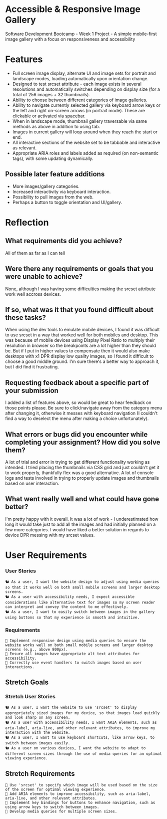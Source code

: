 # Accessible & Responsive Image Gallery

Software Development Bootcamp - Week 1 Project - A simple mobile-first image gallery with a focus on responsiveness and accessibility

# Features

- Full screen image display, alternate UI and image sets for portrait and landscape modes, loading automatically upon orientation change.
- Designed to test srcset attribute - each image exists in several resolutions and automatically switches depending on display size (for a total of 256 images + 32 thumbnails).
- Ability to choose between different categories of image galleries.
- Ability to navigate currently selected gallery via keyboard arrow keys or the left and right on-screen arrows (in portrait mode). These are clickable or activated via spacebar.
- When in landscape mode, thumbnail gallery traversable via same methods as above in addition to using tab.
- Images in current gallery will loop around when they reach the start or end.
- All interactive sections of the website set to be tabbable and interactive as relevant.
- Appropriate ARIA roles and labels added as required (on non-semantic tags), with some updating dynamically.

## Possible later feature additions

- More images/gallery categories.
- Increased interactivity via keyboard interaction.
- Possibility to pull images from the web.
- Perhaps a button to toggle orientation and UI/gallery.

# Reflection

## What requirements did you achieve?

All of them as far as I can tell

## Were there any requirements or goals that you were unable to achieve?

None, although I was having some difficulties making the srcset attribute work well accross devices.

## If so, what was it that you found difficult about these tasks?

When using the dev tools to emulate mobile devices, I found it was difficult to use srcset in a way that worked well for both mobiles and desktop. This was because of mobile devices using Display Pixel Ratio to multiply their resolution in browser so the breakpoints are a lot higher than they should be. But if I put in higher values to compensate then it would also make desktops with x1 DPR display low quality images, so I found it difficult to choose a good middle ground. I'm sure there's a better way to approach it, but I did find it frustrating.

## Requesting feedback about a specific part of your submission

I added a list of features above, so would be great to hear feedback on those points please. Be sure to click/navigate away from the category menu after changing it, otherwise it messes with keyboard navigation (I couldn't find a way to deselect the menu after making a choice unfortunately).

## What errors or bugs did you encounter while completing your assignment? How did you solve them?

A lot of trial and error in trying to get different functionality working as intended. I tried placing the thumbnails via CSS grid and just couldn't get it to work properly, thankfully flex was a good alternative. A lot of console logs and tests involved in trying to properly update images and thumbnails based on user interaction.

## What went really well and what could have gone better?

I'm pretty happy with it overall. It was a lot of work - I underestimated how long it would take just to add all the images and had initially planned on a few more categories. I would have liked a better solution in regards to device DPR messing with my srcset values.

# User Requirements

### User Stories

    🐿️ As a user, I want the website design to adjust using media queries so that it works well on both small mobile screens and larger desktop screens.
    🐿️ As a user with accessibility needs, I expect accessible considerations like alternative text for images so my screen reader can interpret and convey the content to me effectively.
    🐿️ As a user, I want to easily switch between images in the gallery using buttons so that my experience is smooth and intuitive.

### Requirements

    🎯 Implement responsive design using media queries to ensure the website works well on both small mobile screens and larger desktop screens (e.g., above 800px).
    🎯 Ensure all images have appropriate alt text attributes for accessibility.
    🎯 Correctly use event handlers to switch images based on user interactions.

## Stretch Goals

### Stretch User Stories

    🐿️ As a user, I want the website to use 'srcset' to display appropriately sized images for my device, so that images load quickly and look sharp on any screen.
    🐿️ As a user with accessibility needs, I want ARIA elements, such as aria-label, aria-live, and other relevant attributes, to improve my interaction with the website.
    🐿️ As a user, I want to use keyboard shortcuts, like arrow keys, to switch between images easily.
    🐿️ As a user on various devices, I want the website to adapt to different screen sizes through the use of media queries for an optimal viewing experience.

## Stretch Requirements

    🏹 Use 'srcset' to specify which image will be used based on the size of the screen for optimal viewing experience.
    🏹 Add ARIA elements to improve accessibility, such as aria-label, aria-live, and other relevant attributes.
    🏹 Implement key bindings for buttons to enhance navigation, such as using arrow keys to switch between images.
    🏹 Develop media queries for multiple screen sizes.
